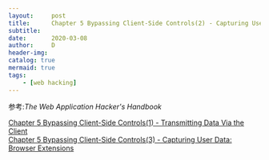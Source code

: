 ```yaml
---
layout:     post
title:      Chapter 5 Bypassing Client-Side Controls(2) - Capturing User Data:HTML Forms
subtitle:   
date:       2020-03-08
author:     D
header-img: 
catalog: true
mermaid: true
tags:
    - [web hacking]
---
```


参考:*The Web Application Hacker's Handbook* 

[Chapter 5 Bypassing Client-Side Controls(1) - Transmitting Data Via the Client](https://dm116.github.io/2020/03/08/bypassing-client-side-controls/)<br>
[Chapter 5 Bypassing Client-Side Controls(3) - Capturing User Data: Browser Extensions](https://dm116.github.io/2020/03/08/bypassing-client-side-controls_3/)
